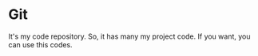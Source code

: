 # Git

It's my code repository.
So, it has many my project code.
If you want, you can use this codes.
